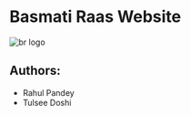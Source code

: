 Basmati Raas Website
====

![br logo](https://d1nrm4vx8nf098.cloudfront.net/6g9u07zx0d253p_150.jpg)


Authors: 
---------
- Rahul Pandey
- Tulsee Doshi
